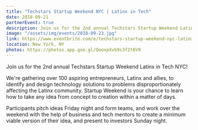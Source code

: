 ```yaml
---
title: "Techstars Startup Weekend NYC | Latinx in Tech"
date: 2018-09-21
partnerEvent: true
description: Join us for the 2nd annual Techstars Startup Weekend Latinx in Tech NYC!
image: "/assets/img/events/2018-09-23.jpg"
link: https://www.eventbrite.com/e/techstars-startup-weekend-nyc-latinx-in-tech-tickets-48652017494?discount=website#
location: New York, NY
photos: https://photos.app.goo.gl/QooxpXvb9s3f2t6V9
---
```


Join us for the 2nd annual Techstars Startup Weekend Latinx in Tech NYC!

We're gathering over 100 aspiring entrepreneurs, Latinx and allies, to identify and design technology solutions to problems disproportionately affecting the Latinx community. Startup Weekend is your chance to learn how to take any idea from concept to creation within a matter of days.

Participants pitch ideas Friday night and form teams, and work over the weekend with the help of business and tech mentors to create a minimum viable version of their idea, and present to investors Sunday night.
